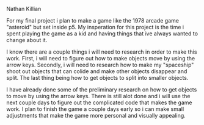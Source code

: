 Nathan Killian

For my final project i plan to make a game like the 1978 arcade game "asteroid" but set inside p5. My insperation for this project is the time i spent playing the game as a kid and having things that ive always wanted to change about it.

I know there are a couple things i will need to research in order to make this work. First, i will need to figure out how to make objects move by using the arrow keys. Secondly, i will need to research how to make my "spaceship" shoot out objects that can colide and make other objects disappear and split. The last thing being how to get objects to split into smaller objects.

I have already done some of the preliminary research on how to get objects to move by using the arrow keys. There is still alot done and i will use the next couple days to figure out the complicated code that makes the game work. I plan to finish the game a couple days early so i can make small adjustments that make the game more personal and visually appealing.
